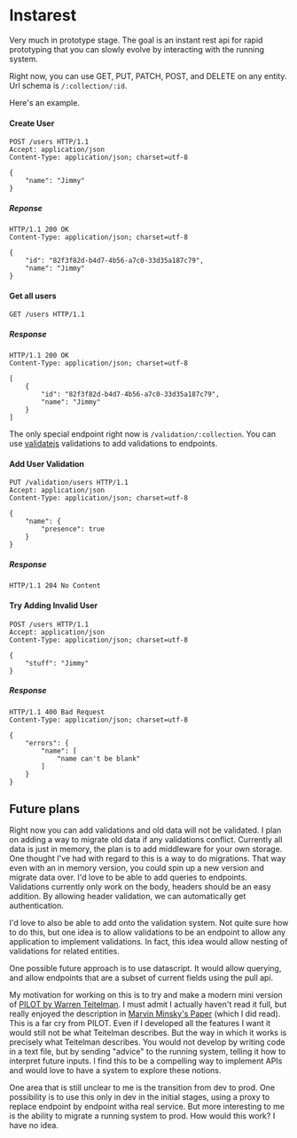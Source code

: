 # Instarest

Very much in prototype stage. The goal is an instant rest api for rapid prototyping that you can slowly evolve by interacting with the running system.

Right now, you can use GET, PUT, PATCH, POST, and DELETE on any entity. Url schema is `/:collection/:id`.

Here's an example.

#### Create User

```http
POST /users HTTP/1.1
Accept: application/json
Content-Type: application/json; charset=utf-8

{
    "name": "Jimmy"
}
```

##### Reponse

```http
HTTP/1.1 200 OK
Content-Type: application/json; charset=utf-8

{
    "id": "82f3f82d-b4d7-4b56-a7c0-33d35a187c79", 
    "name": "Jimmy"
}
```

#### Get all users

```http
GET /users HTTP/1.1
```

##### Response

```http
HTTP/1.1 200 OK
Content-Type: application/json; charset=utf-8

[
    {
        "id": "82f3f82d-b4d7-4b56-a7c0-33d35a187c79", 
        "name": "Jimmy"
    }
]
```

The only special endpoint right now is `/validation/:collection`. You can use [validatejs](http://validatejs.org/) validations to add validations to endpoints.

#### Add User Validation

```http
PUT /validation/users HTTP/1.1
Accept: application/json
Content-Type: application/json; charset=utf-8

{
    "name": {
        "presence": true
    }
}
```

##### Response

```http
HTTP/1.1 204 No Content
```

#### Try Adding Invalid User

```http
POST /users HTTP/1.1
Accept: application/json
Content-Type: application/json; charset=utf-8

{
    "stuff": "Jimmy"
}

```

##### Response

```http
HTTP/1.1 400 Bad Request
Content-Type: application/json; charset=utf-8

{
    "errors": {
        "name": [
            "name can't be blank"
        ]
    }
}
```



## Future plans

Right now you can add validations and old data will not be validated. I plan on adding a way to migrate old data if any validations conflict. Currently all data is just in memory, the plan is to add middleware for your own storage. One thought I've had with regard to this is a way to do migrations. That way even with an in memory version, you could spin up a new version and migrate data over. I'd love to be able to add queries to endpoints. Validations currently only work on the body, headers should be an easy addition. By allowing header validation, we can automatically get authentication.  

I'd love to also be able to add onto the validation system. Not quite sure how to do this, but one idea is to allow validations to be an endpoint to allow any application to implement validations. In fact, this idea would allow nesting of validations for related entities. 

One possible future approach is to use datascript. It would allow querying, and allow endpoints that are a subset of current fields using the pull api.

My motivation for working on this is to try and make a modern mini version of [PILOT by Warren Teitelman](https://dspace.mit.edu/bitstream/handle/1721.1/6905/AITR-221.pdf?sequence=2). I must admit I actually haven't read it full, but really enjoyed the description in [Marvin Minsky's Paper](http://web.media.mit.edu/~minsky/papers/Why%20programming%20is--.html) (which I did read). This is a far cry from PILOT. Even if I developed all the features I want it would still not be what Teitelman describes. But the way in which it works is precisely what Teitelman describes. You would not develop by writing code in a text file, but by sending "advice" to the running system, telling it how to interpret future inputs. I find this to be a compelling way to implement APIs and would love to have a system to explore these notions.

One area that is still unclear to me is the transition from dev to prod. One possibility is to use this only in dev in the initial stages, using a proxy to replace endpoint by endpoint witha real service. But more interesting to me is the ability to migrate a running system to prod. How would this work? I have no idea.